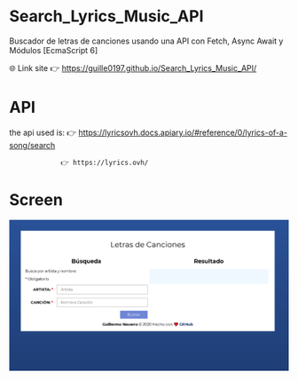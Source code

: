 # Search_Lyrics_Music_API
Buscador de letras de canciones usando una API con Fetch, Async Await y Módulos [EcmaScript 6]


🌐 Link site 👉 https://guille0197.github.io/Search_Lyrics_Music_API/

# API 
the api used is: 👉 https://lyricsovh.docs.apiary.io/#reference/0/lyrics-of-a-song/search

                 👉 https://lyrics.ovh/
# Screen
![Guillermo Navarro](https://github.com/Guille0197/Search_Lyrics_Music_API/blob/master/img/screen.PNG)
